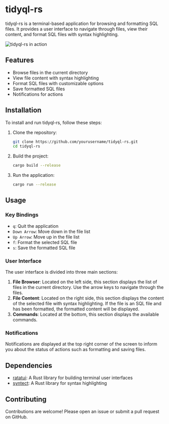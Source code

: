 # tidyql-rs

tidyql-rs is a terminal-based application for browsing and formatting SQL files. It provides a user interface to navigate through files, view their content, and format SQL files with syntax highlighting.

![tidyql-rs in action](assets/tidyql.gif)

## Features

- Browse files in the current directory
- View file content with syntax highlighting
- Format SQL files with customizable options
- Save formatted SQL files
- Notifications for actions

## Installation

To install and run tidyql-rs, follow these steps:

1. Clone the repository:

    ```sh
    git clone https://github.com/yourusername/tidyql-rs.git
    cd tidyql-rs
    ```

2. Build the project:

    ```sh
    cargo build --release
    ```

3. Run the application:

    ```sh
    cargo run --release
    ```

## Usage

### Key Bindings

- `q`: Quit the application
- `Down Arrow`: Move down in the file list
- `Up Arrow`: Move up in the file list
- `f`: Format the selected SQL file
- `s`: Save the formatted SQL file

### User Interface

The user interface is divided into three main sections:

1. **File Browser**: Located on the left side, this section displays the list of files in the current directory. Use the arrow keys to navigate through the files.
2. **File Content**: Located on the right side, this section displays the content of the selected file with syntax highlighting. If the file is an SQL file and has been formatted, the formatted content will be displayed.
3. **Commands**: Located at the bottom, this section displays the available commands.

### Notifications

Notifications are displayed at the top right corner of the screen to inform you about the status of actions such as formatting and saving files.

## Dependencies

- [ratatui](https://crates.io/crates/ratatui): A Rust library for building terminal user interfaces
- [syntect](https://crates.io/crates/syntect): A Rust library for syntax highlighting

## Contributing

Contributions are welcome! Please open an issue or submit a pull request on GitHub.

